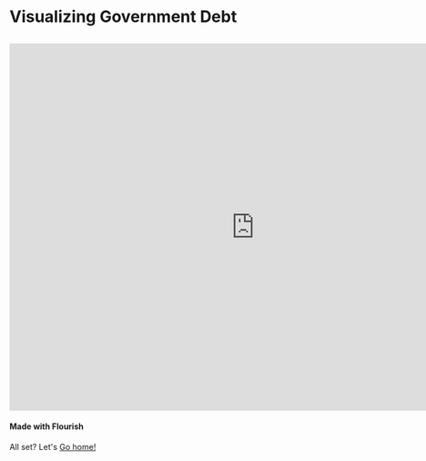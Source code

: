 <h1> Visualizing Government Debt </h1>

<h2> <iframe src="https://data.oecd.org/chart/6gPU" width="860" height="645" style="border: 0" mozallowfullscreen="true" webkitallowfullscreen="true" allowfullscreen="true"><a href="https://data.oecd.org/chart/6gPU" target="_blank">OECD Chart: General government debt, Total, % of GDP, Annual, 2008 – 2016</a></iframe></h2>

<h4> Made with Flourish </h4>

<p> All set? Let's <a href="jgcrellin.github.io/portfolio/"> Go home! </a> </p>
